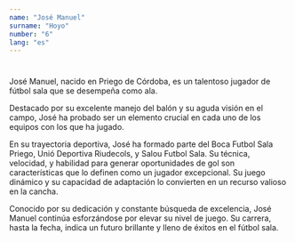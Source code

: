 ```yaml
---
name: "José Manuel"
surname: "Hoyo"
number: "6"
lang: "es"
---
```


#

José Manuel, nacido en Priego de Córdoba, es un talentoso jugador de fútbol sala que se desempeña como ala.

Destacado por su excelente manejo del balón y su aguda visión en el campo, José ha probado ser un elemento crucial en cada uno de los equipos con los que ha jugado.

En su trayectoria deportiva, José ha formado parte del Boca Futbol Sala Priego, Unió Deportiva Riudecols, y Salou Futbol Sala. Su técnica, velocidad, y habilidad para generar oportunidades de gol son características que lo definen como un jugador excepcional. Su juego dinámico y su capacidad de adaptación lo convierten en un recurso valioso en la cancha.

Conocido por su dedicación y constante búsqueda de excelencia, José Manuel continúa esforzándose por elevar su nivel de juego. Su carrera, hasta la fecha, indica un futuro brillante y lleno de éxitos en el fútbol sala.
